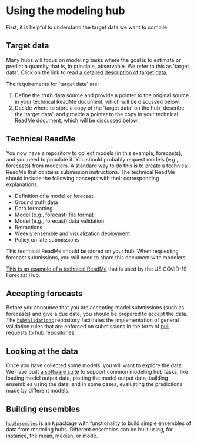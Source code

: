 # Using the modeling hub  

First, it is helpful to understand the target data we want to compile.  

## Target data  

Many hubs will focus on modeling tasks where the goal is to estimate or predict a quantity that is, in principle, observable. We refer to this as 'target data'. Click on the link to read [a detailed description of target data](../user-guide/target-data.md).  

The requirements for 'target data' are:  
1. Define the truth data source and provide a pointer to the original source in your technical ReadMe document, which will be discussed below.  
2. Decide where to store a copy of the 'target data' on the hub, describe the 'target data', and provide a pointer to the copy in your technical ReadMe document, which will be discussed below.  

## Technical ReadMe  

You now have a repository to collect models (in this example, forecasts), and you need to populate it. You should probably request models (e.g., forecasts) from modelers. A standard way to do this is to create a technical ReadMe that contains submission instructions. The technical ReadMe should include the following concepts with their corresponding explanations.  
- Definition of a model or forecast  
- Ground truth data  
- Data formatting  
- Model (e.g., forecast) file format  
- Model (e.g., forecast) data validation  
- Retractions  
- Weekly ensemble and visualization deployment  
- Policy on late submissions  

This technical ReadMe should be stored on your hub. When requesting forecast submissions, you will need to share this document with modelers.  

[This is an example of a technical ReadMe](https://github.com/reichlab/covid19-forecast-hub/blob/master/data-processed/README.md) that is used by the US COVID-19 Forecast Hub.

## Accepting forecasts  

Before you announce that you are accepting model submissions (such as forecasts) and give a due date, you should be prepared to accept the data. The [`hubValidations`](https://hubverse-org.github.io/hubValidations/) repository facilitates the implementation of general validation rules that are enforced on submissions in the form of [pull requests](https://docs.github.com/articles/about-pull-requests) to hub repositories.  

## Looking at the data  
Once you have collected some models, you will want to explore the data. We have built [a software suite](../user-guide/software.md) to support common modeling hub tasks, like loading model output data, plotting the model output data, building ensembles using the data, and in some cases, evaluating the predictions made by different models.

## Building ensembles  
[`hubEnsembles`](https://hubverse-org.github.io/hubEnsembles/) is an `R` package with functionality to build simple ensembles of data from modeling hubs. Different ensembles can be built using, for instance, the mean, median, or mode.  
